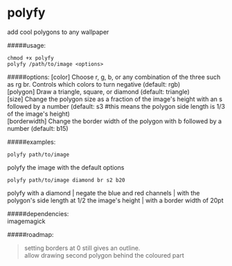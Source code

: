 # polyfy
add cool polygons to any wallpaper

#####usage:
```
chmod +x polyfy  
polyfy /path/to/image <options>
```

#####options:
[color] Choose r, g, b, or any combination of the three such as rg br. Controls which colors to turn negative (default: rgb)  
[polygon] Draw a triangle, square, or diamond (default: triangle)  
[size] Change the polygon size as a fraction of the image's height with an s followed by a number (default: s3 #this means the polygon side length is 1/3 of the image's height)  
[borderwidth] Change the border width of the polygon with b followed by a number (default: b15)


#####examples:
```
polyfy path/to/image
```
polyfy the image with the default options
```
polyfy path/to/image diamond br s2 b20
```
polyfy with a diamond | negate the blue and red channels | with the polygon's side length at 1/2 the image's height | with a border width of 20pt


#####dependencies:  
imagemagick

#####roadmap:
>setting borders at 0 still gives an outline.  
>allow drawing second polygon behind the coloured part
